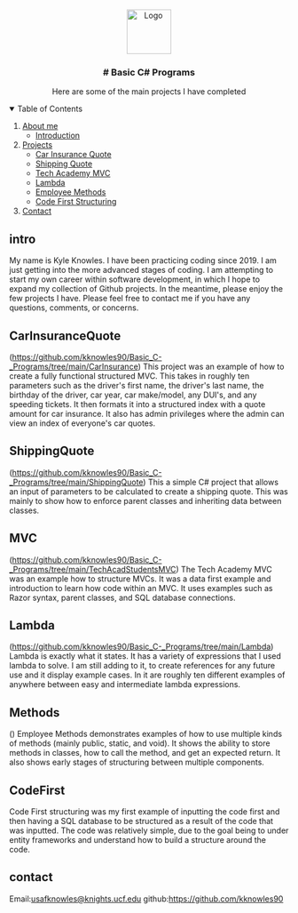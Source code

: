 <br />
<p align="center">
  <a href="https://github.com/othneildrew/Best-README-Template">
    <img src="images/logo.png" alt="Logo" width="80" height="80">
  </a>

  <h3 align="center"># Basic C# Programs</h3>
  
  <p align="center">
    Here are some of the main projects I have completed
  
 <details open="open">
  <summary>Table of Contents</summary>
  <ol>
    <li>
      <a href="#About me">About me</a>
      <ul>
        <li><a href="#intro">Introduction</a></li>
      </ul>
    </li>
    <li>
      <a href="#Projects">Projects</a>
      <ul>
        <li><a href="#CarInsuranceQuote">Car Insurance Quote</a></li>
        <li><a href="#ShippingQuote">Shipping Quote</a></li>
        <li><a href="#MVC">Tech Academy MVC</a></li>
        <li><a href="#Lambda">Lambda</a></li>
        <li><a href="#Methods">Employee Methods</a></li>
        <li><a href="#CodeFirst">Code First Structuring</a></li>
      </ul>
      <li><a href="#contact">Contact</a></li>
  </ol>
</details>
  
 ## intro 
  
  My name is Kyle Knowles. I have been practicing coding since 2019. I am just getting into the more advanced stages of coding.
  I am attempting to start my own career within software development, in which I hope to expand my collection of Github projects.
  In the meantime, please enjoy the few projects I have. Please feel free to contact me if you have any questions, comments, or concerns.
  
  ## CarInsuranceQuote
  (https://github.com/kknowles90/Basic_C-_Programs/tree/main/CarInsurance)
  This project was an example of how to create a fully functional structured MVC. This takes in roughly ten parameters such as the driver's first name,
  the driver's last name, the birthday of the driver, car year, car make/model, any DUI's, and any speeding tickets. It then formats it into a structured
  index with a quote amount for car insurance. It also has admin privileges where the admin can view an index of everyone's car quotes.
  
  ## ShippingQuote
  (https://github.com/kknowles90/Basic_C-_Programs/tree/main/ShippingQuote)
  This a simple C# project that allows an input of parameters to be calculated to create a shipping quote. This was mainly to show how to enforce
  parent classes and inheriting data between classes.
  
  ## MVC
  (https://github.com/kknowles90/Basic_C-_Programs/tree/main/TechAcadStudentsMVC)
  The Tech Academy MVC was an example how to structure MVCs. It was a data first example and introduction to learn how code within an MVC.
  It uses examples such as Razor syntax, parent classes, and SQL database connections.
  
  ## Lambda
  (https://github.com/kknowles90/Basic_C-_Programs/tree/main/Lambda)
  Lambda is exactly what it states. It has a variety of expressions that I used lambda to solve. I am still adding to it, to create references for
  any future use and it display example cases. In it are roughly ten different examples of anywhere between easy and intermediate lambda expressions.
  
  ## Methods
  ()
  Employee Methods demonstrates examples of how to use multiple kinds of methods (mainly public, static, and void). It shows the ability
  to store methods in classes, how to call the method, and get an expected return. It also shows early stages of structuring between multiple components.
  
  ## CodeFirst
  Code First structuring was my first example of inputting the code first and then having a SQL database to be structured as a result of the code that
  was inputted. The code was relatively simple, due to the goal being to under entity frameworks and understand how to build a structure around
  the code.
  
 ## contact
  
  Email:usafknowles@knights.ucf.edu
  github:https://github.com/kknowles90
